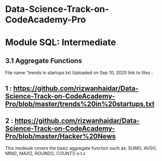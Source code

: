 # Data-Science-Track-on-CodeAcademy-Pro

# Module SQL: Intermediate

## 3.1 Aggregate Functions
  File name "trends in startups.txt
   Uploaded on Sep 10, 2020 
link to files : 
## 1 : https://github.com/rizwanhaidar/Data-Science-Track-on-CodeAcademy-Pro/blob/master/trends%20in%20startups.txt
## 2 : https://github.com/rizwanhaidar/Data-Science-Track-on-CodeAcademy-Pro/blob/master/Hacker%20News
This modeule covers the basic aggregate function 
such as: SUM(), AVG(), MIN(), MAX(), ROUND(), COUNT() e.t.c

   
